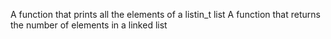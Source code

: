 A function that prints all the elements of a listin_t list
A function that returns the number of elements in a linked list
